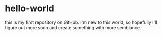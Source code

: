 # hello-world
this is my first repository on GitHub. I'm new to this world, so hopefully I'll figure out more soon and create something with more semblance. 

